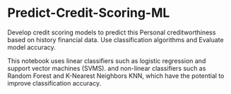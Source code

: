 # Predict-Credit-Scoring-ML
Develop credit scoring models to predict this
Personal creditworthiness based on history
financial data. Use classification algorithms and
Evaluate model accuracy.

This notebook uses linear classifiers such as logistic regression and support vector machines (SVMS).
and non-linear classifiers such as Random Forest and K-Nearest Neighbors KNN, which have the potential to improve classification accuracy.
